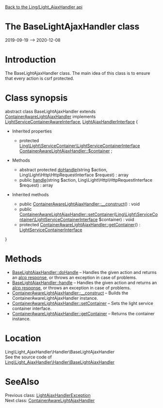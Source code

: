 [Back to the Ling/Light_AjaxHandler api](https://github.com/lingtalfi/Light_AjaxHandler/blob/master/doc/api/Ling/Light_AjaxHandler.md)



The BaseLightAjaxHandler class
================
2019-09-19 --> 2020-12-08






Introduction
============

The BaseLightAjaxHandler class.
The main idea of this class is to ensure that every action is csrf protected.



Class synopsis
==============


abstract class <span class="pl-k">BaseLightAjaxHandler</span> extends [ContainerAwareLightAjaxHandler](https://github.com/lingtalfi/Light_AjaxHandler/blob/master/doc/api/Ling/Light_AjaxHandler/Handler/ContainerAwareLightAjaxHandler.md) implements [LightServiceContainerAwareInterface](https://github.com/lingtalfi/Light/blob/master/doc/api/Ling/Light/ServiceContainer/LightServiceContainerAwareInterface.md), [LightAjaxHandlerInterface](https://github.com/lingtalfi/Light_AjaxHandler/blob/master/doc/api/Ling/Light_AjaxHandler/Handler/LightAjaxHandlerInterface.md) {

- Inherited properties
    - protected [Ling\Light\ServiceContainer\LightServiceContainerInterface](https://github.com/lingtalfi/Light/blob/master/doc/api/Ling/Light/ServiceContainer/LightServiceContainerInterface.md) [ContainerAwareLightAjaxHandler::$container](#property-container) ;

- Methods
    - abstract protected [doHandle](https://github.com/lingtalfi/Light_AjaxHandler/blob/master/doc/api/Ling/Light_AjaxHandler/Handler/BaseLightAjaxHandler/doHandle.md)(string $action, Ling\Light\Http\HttpRequestInterface $request) : array
    - public [handle](https://github.com/lingtalfi/Light_AjaxHandler/blob/master/doc/api/Ling/Light_AjaxHandler/Handler/BaseLightAjaxHandler/handle.md)(string $action, Ling\Light\Http\HttpRequestInterface $request) : array

- Inherited methods
    - public [ContainerAwareLightAjaxHandler::__construct](https://github.com/lingtalfi/Light_AjaxHandler/blob/master/doc/api/Ling/Light_AjaxHandler/Handler/ContainerAwareLightAjaxHandler/__construct.md)() : void
    - public [ContainerAwareLightAjaxHandler::setContainer](https://github.com/lingtalfi/Light_AjaxHandler/blob/master/doc/api/Ling/Light_AjaxHandler/Handler/ContainerAwareLightAjaxHandler/setContainer.md)([Ling\Light\ServiceContainer\LightServiceContainerInterface](https://github.com/lingtalfi/Light/blob/master/doc/api/Ling/Light/ServiceContainer/LightServiceContainerInterface.md) $container) : void
    - protected [ContainerAwareLightAjaxHandler::getContainer](https://github.com/lingtalfi/Light_AjaxHandler/blob/master/doc/api/Ling/Light_AjaxHandler/Handler/ContainerAwareLightAjaxHandler/getContainer.md)() : [LightServiceContainerInterface](https://github.com/lingtalfi/Light/blob/master/doc/api/Ling/Light/ServiceContainer/LightServiceContainerInterface.md)

}






Methods
==============

- [BaseLightAjaxHandler::doHandle](https://github.com/lingtalfi/Light_AjaxHandler/blob/master/doc/api/Ling/Light_AjaxHandler/Handler/BaseLightAjaxHandler/doHandle.md) &ndash; Handles the given action and returns an [alcp response](https://github.com/lingtalfi/Light_AjaxHandler/blob/master/doc/pages/ajax-light-communication-protocol.md), or throws an exception in case of problems.
- [BaseLightAjaxHandler::handle](https://github.com/lingtalfi/Light_AjaxHandler/blob/master/doc/api/Ling/Light_AjaxHandler/Handler/BaseLightAjaxHandler/handle.md) &ndash; Handles the given action and returns an [alcp response](https://github.com/lingtalfi/Light_AjaxHandler/blob/master/doc/pages/ajax-light-communication-protocol.md), or throws an exception in case of problems.
- [ContainerAwareLightAjaxHandler::__construct](https://github.com/lingtalfi/Light_AjaxHandler/blob/master/doc/api/Ling/Light_AjaxHandler/Handler/ContainerAwareLightAjaxHandler/__construct.md) &ndash; Builds the ContainerAwareLightAjaxHandler instance.
- [ContainerAwareLightAjaxHandler::setContainer](https://github.com/lingtalfi/Light_AjaxHandler/blob/master/doc/api/Ling/Light_AjaxHandler/Handler/ContainerAwareLightAjaxHandler/setContainer.md) &ndash; Sets the light service container interface.
- [ContainerAwareLightAjaxHandler::getContainer](https://github.com/lingtalfi/Light_AjaxHandler/blob/master/doc/api/Ling/Light_AjaxHandler/Handler/ContainerAwareLightAjaxHandler/getContainer.md) &ndash; Returns the container instance.





Location
=============
Ling\Light_AjaxHandler\Handler\BaseLightAjaxHandler<br>
See the source code of [Ling\Light_AjaxHandler\Handler\BaseLightAjaxHandler](https://github.com/lingtalfi/Light_AjaxHandler/blob/master/Handler/BaseLightAjaxHandler.php)



SeeAlso
==============
Previous class: [LightAjaxHandlerException](https://github.com/lingtalfi/Light_AjaxHandler/blob/master/doc/api/Ling/Light_AjaxHandler/Exception/LightAjaxHandlerException.md)<br>Next class: [ContainerAwareLightAjaxHandler](https://github.com/lingtalfi/Light_AjaxHandler/blob/master/doc/api/Ling/Light_AjaxHandler/Handler/ContainerAwareLightAjaxHandler.md)<br>
